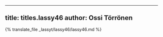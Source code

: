 
---
title: titles.lassy46
author: Ossi Törrönen
---
{% translate_file _lassyt/lassy46/lassy46.md %}